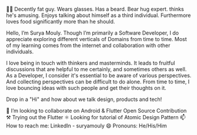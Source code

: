 🧑‍💻 Decently fat guy. Wears glasses. Has a beard. Bear hug expert. thinks he's amusing. Enjoys talking about himself as a third individual. Furthermore loves food significantly more than he should.

Hello, I’m Surya Mouly. Though I’m primarily a Software Developer,  I do appreciate exploring different verticals of Domains from time to time. Most of my learning comes from the internet and collaboration with other individuals.

I love being in touch with thinkers and masterminds. It leads to fruitful discussions that are helpful to me certainly, and sometimes others as well. As a Developer, I consider it's essential to be aware of various perspectives. And collecting perspectives can be difficult to do alone. From time to time, I love bouncing ideas with such people and get their thoughts on it.

Drop in a "Hi" and how about we talk design, products and tech!

👯 I’m looking to collaborate on Android & Flutter Open Source Contribution
⚒️ Trying out the Flutter
⚛️ Looking for tutorial of Atomic Design Pattern
📫 How to reach me: LinkedIn - suryamouly
😄 Pronouns: He/His/Him

    
